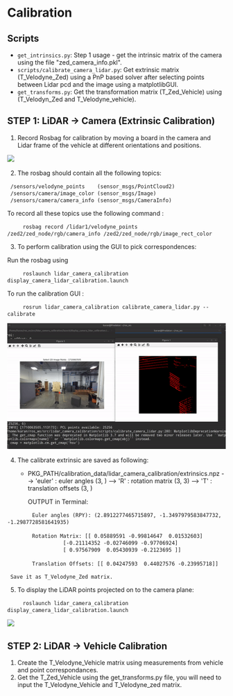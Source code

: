 # Calibration
## Scripts
- `get_intrinsics.py`: Step 1 usage - get the intrinsic matrix of the camera using the file "zed_camera_info.pkl".
- `scripts/calibrate_camera_lidar.py`: Get extrinsic matrix (T_Velodyne_Zed) using a PnP based solver after selecting points between Lidar pcd and the image using a matplotlibGUI.   
- `get_transforms.py`: Get the transformation matrix (T_Zed_Vehicle) using (T_Velodyn_Zed and T_Velodyne_vehicle).


## STEP 1: LiDAR -> Camera (Extrinsic Calibration)
1) Record Rosbag for calibration by moving a board in the camera and Lidar frame of the vehicle at different orientations and positions.

![](assets/calib.gif)



2) The rosbag should contain all the following topics:
```
 /sensors/velodyne_points    (sensor_msgs/PointCloud2)
 /sensors/camera/image_color (sensor_msgs/Image) 
 /sensors/camera/camera_info (sensor_msgs/CameraInfo)
```
   
To record all these topics use the following command :

         rosbag record /lidar1/velodyne_points  /zed2/zed_node/rgb/camera_info /zed2/zed_node/rgb/image_rect_color

3) To perform calibration using the GUI to pick correspondences:

Run the rosbag using
```
     roslaunch lidar_camera_calibration display_camera_lidar_calibration.launch
```
To run the calibration GUI :
```
     rosrun lidar_camera_calibration calibrate_camera_lidar.py --calibrate
```


![](assets/gui.gif)


4)  The calibrate extrinsic are saved as following:
    - PKG_PATH/calibration_data/lidar_camera_calibration/extrinsics.npz
    --> 'euler' : euler angles (3, )
    --> 'R'     : rotation matrix (3, 3)
    --> 'T'     : translation offsets (3, )

         OUTPUT in Terminal:
      
 ```
         Euler angles (RPY): (2.8912277465715897, -1.3497979583847732, -1.2987728581641935)

         Rotation Matrix: [[ 0.05889591 -0.99814647  0.01532603]
                   [-0.21114352 -0.02746099 -0.97706924]
                   [ 0.97567909  0.05430939 -0.2123695 ]]

         Translation Offsets: [[ 0.04247593  0.44027576 -0.23995718]]
 ```
                
     Save it as T_Velodyne_Zed matrix.


5) To display the LiDAR points projected on to the camera plane:
```
     roslaunch lidar_camera_calibration display_camera_lidar_calibration.launch
```
![](assets/output.gif)
## STEP 2: LiDAR -> Vehicle Calibration

1) Create the T_Velodyne_Vehicle matrix using measurements from vehicle and point correspondances.
2) Get the T_Zed_Vehicle using the get_transforms.py file, you will need to input the T_Velodyne_Vehicle and T_Velodyne_zed matrix.

